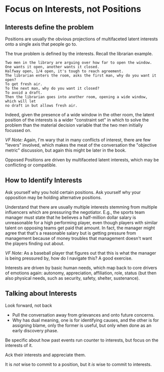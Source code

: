# Focus on Interests, not Positions

## Interests define the problem

Positions are usually the obvious projections of multifaceted latent interests onto a single axis that people go to.

The true problem is defined by the interests. Recall the librarian example.

    Two men in the library are arguing over how far to open the window.
    One wants it open, another wants it closed.
    Halfway open, 1/4 open, it's tough to reach agreement.
    The librarian enters the room, asks the first man, why do you want it open?
    To get fresh air.
    To the next man, why do you want it closed?
    To avoid a draft.
    Then the librarian goes into another room, opening a wide window, which will let
    no draft in but allows fresh air.

Indeed, given the presence of a wide window in the other room, the latent position of the interests is a wider "constraint set" in which to solve the problem than the material decision variable that the two men initially focussed on.

_VF Note:_ Again, I'm wary that in many conflicts of interest, there are few "levers" involved, which makes the meat of the conversation the "objective metric" discussion, but again this might be later in the book.

Opposed Positions are driven by multifaceted latent interests, which may be conflicting or compatible.

## How to Identify Interests

Ask yourself why you hold certain positions. Ask yourself why your opposition may be holding alternative positions.

Understand that there are usually multiple interests stemming from multiple influencers which are pressuring the negotiator. E.g., the sports team manager must state that he believes a half-million dollar salary is unreasonable for a high performing player, even though players with similar talent on opposing teams get paid that amount. In fact, the manager might agree that that's a reasonable salary but is getting pressure from management because of money troubles that management doesn't want the players finding out about.

_VF Note:_ As a baseball player that figures out that this is what the manager is being pressured by, how do I navigate this? A good exercise.

Interests are driven by basic human needs, which map back to core drivers of emotions again: autonomy, appreciation, affiliation, role, status (but then also physical needs, such as security, safety, shelter, sustenance).

## Talking about Interests

Look forward, not back
* Pull the conversation away from grievances and onto future concerns.
* Why has dual meaning, one is for identifying causes, and the other is for assigning blame, only the former is useful, but only when done as an early discovery phase.

Be specific about how past events run counter to interests, but focus on the interests of it.

Ack their interests and appreciate them.

It is *not* wise to commit to a position, but it *is* wise to commit to interests.
